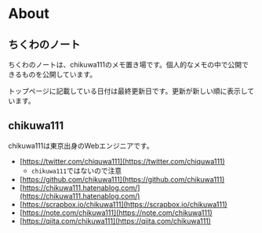 # About

## ちくわのノート

ちくわのノートは、chikuwa111のメモ置き場です。個人的なメモの中で公開できるものを公開しています。

トップページに記載している日付は最終更新日です。更新が新しい順に表示しています。

## chikuwa111

chikuwa111は東京出身のWebエンジニアです。

- [https://twitter.com/chiquwa111](https://twitter.com/chiquwa111)
  - `chikuwa111`ではないので注意
- [https://github.com/chikuwa111](https://github.com/chikuwa111)
- [https://chikuwa111.hatenablog.com/](https://chikuwa111.hatenablog.com/)
- [https://scrapbox.io/chikuwa111](https://scrapbox.io/chikuwa111)
- [https://note.com/chikuwa111](https://note.com/chikuwa111)
- [https://qiita.com/chikuwa111](https://qiita.com/chikuwa111)
